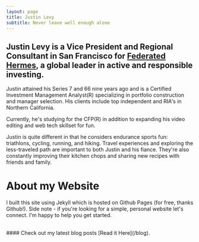 ```yaml
---
layout: page
title: Justin Levy
subtitle: Never leave well enough alone
---
```


## Justin Levy is a Vice President and Regional Consultant in San Francisco for [Federated Hermes](https://www.federatedhermes.com/), a global leader in active and responsible investing.

Justin attained his Series 7 and 66 nine years ago and is a Certified Investment Management Analyst(R) specializing in portfolio construction and manager selection. His clients include top independent and RIA's in Northern California.

Currently, he's studying for the CFP(R) in addition to expanding his video editing and web tech skillset for fun.

Justin is quite different in that he considers endurance sports fun: triathlons, cycling, running, and hiking. Travel experiences and exploring the less-traveled path are important to both Justin and his fiance. They're also constantly improving their kitchen chops and sharing new recipes with friends and family.







# About my Website

I built this site using Jekyll which is hosted on Github Pages (for free, thanks Github!). Side note - if you're looking for a simple, personal website let's connect. I'm happy to help you get started.




<br />
#### Check out my latest blog posts [Read it Here](/blog).